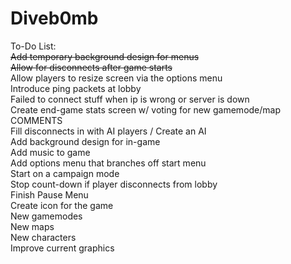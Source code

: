 Diveb0mb<br>
========
To-Do List:<br>
<s>Add temporary background design for menus</s><br>
<s>Allow for disconnects after game starts</s><br>
Allow players to resize screen via the options menu<br>
Introduce ping packets at lobby<br>
Failed to connect stuff when ip is wrong or server is down<br>
Create end-game stats screen w/ voting for new gamemode/map<br>
COMMENTS<br>
Fill disconnects in with AI players / Create an AI<br>
Add background design for in-game<br>
Add music to game<br>
Add options menu that branches off start menu<br>
Start on a campaign mode<br>
Stop count-down if player disconnects from lobby<br>
Finish Pause Menu<br>
Create icon for the game<br>
New gamemodes<br>
New maps<br>
New characters<br>
Improve current graphics<br>